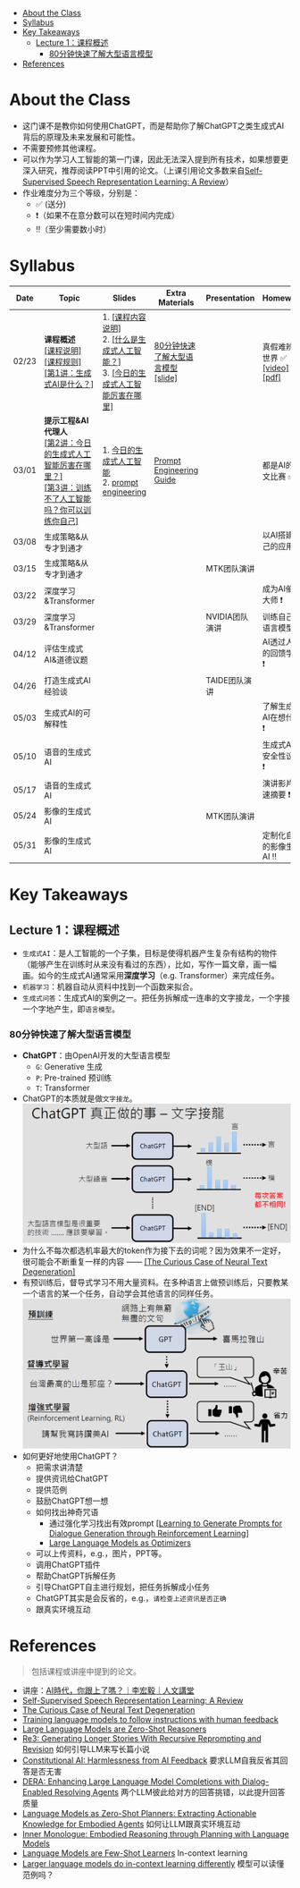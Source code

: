 - [About the Class](#about-the-class)
- [Syllabus](#syllabus)
- [Key Takeaways](#key-takeaways)
  - [Lecture 1：课程概述](#lecture-1课程概述)
    - [80分钟快速了解大型语言模型](#80分钟快速了解大型语言模型)
- [References](#references)


# About the Class

- 这门课不是教你如何使用ChatGPT，而是帮助你了解ChatGPT之类生成式AI背后的原理及未来发展和可能性。
- 不需要预修其他课程。
- 可以作为学习人工智能的第一门课，因此无法深入提到所有技术，如果想要更深入研究，推荐阅读PPT中引用的论文。（上课引用论文多数来自[Self-Supervised Speech Representation Learning: A Review](https://arxiv.org/abs/2205.10643)）
- 作业难度分为三个等级，分别是：
  - :white_check_mark: (送分) 
  - :heavy_exclamation_mark:（如果不在意分数可以在短时间内完成）
  - :bangbang:（至少需要数小时）


# Syllabus


| Date | Topic | Slides |  Extra Materials | Presentation | Homework |
| -------- | ------- | -------- | ------- | -------- | -------- |
| 02/23 | **课程概述** <br> [[课程说明]](https://youtu.be/AVIKFXLCPY8) <br> [[课程规则]](https://youtu.be/vCxyd_S4R24)  <br> [[第1讲：生成式AI是什么？]](https://youtu.be/JGtqpQXfJis) |  1. [[课程内容说明]](./slides/01/0223_course.pdf) <br> 2. [[什么是生成式人工智能？]](./slides/01/0223_universal.pdf) <br> 3. [[今日的生成式人工智能厉害在哪里]](./slides/01/0223_intro_gai.pdf) | [80分钟快速了解大型语言模型](https://youtu.be/wG8-IUtqu-s?si=-YWWLqbeX7wiRQ4M) <br> [[slide]](./slides/01/LLM_80min%20(v5).pdf) |  | 真假难辨的世界 :white_check_mark: <br> [[video]](https://www.youtube.com/watch?v=QOrtPUxaIG8) [[pdf]](./assignments/HW1/GenAI%20HW1%20slides.pdf) |
| 03/01 | **提示工程&AI代理人** <br> [[第2讲：今日的生成式人工智能厉害在哪里？]](https://youtu.be/glBhOQ1_RkE) <br> [[第3讲：训练不了人工智能吗？你可以训练你自己]](https://youtu.be/A3Yx35KrSN0) | 1. [今日的生成式人工智能](./slides/02/0301_universal.pdf) <br> 2. [prompt engineering](./slides/02/0301_prompt_part1.pdf) | [Prompt Engineering Guide](https://www.promptingguide.ai/) | | 都是AI的作文比赛 :white_check_mark: | 
| 03/08 | 生成策略&从专才到通才 | | | | 以AI搭建自己的应用 :heavy_exclamation_mark: | 
| 03/15 | 生成策略&从专才到通才 | ||  MTK团队演讲 |  |
| 03/22 | 深度学习&Transformer | | |  | 成为AI催眠大师 :heavy_exclamation_mark:  |
| 03/29 | 深度学习&Transformer | | | NVIDIA团队演讲 | 训练自己的语言模型 :bangbang: |
| 04/12 | 评估生成式AI&道德议题 | | | | AI透过人类的回馈学习 :heavy_exclamation_mark: | 
| 04/26 | 打造生成式AI经验谈 | | | TAIDE团队演讲 | |
| 05/03 | 生成式AI的可解释性 | | | | 了解生成式AI在想什么 :heavy_exclamation_mark: |
| 05/10 | 语音的生成式AI  | | | | 生成式AI的安全性议题 :heavy_exclamation_mark: |
| 05/17 | 语音的生成式AI | | | | 演讲影片快速摘要 :heavy_exclamation_mark: |
| 05/24 | 影像的生成式AI | | | MTK团队演讲 | |
| 05/31 | 影像的生成式AI | | | | 定制化自己的影像生成AI :bangbang: |

# Key Takeaways

## Lecture 1：课程概述

- `生成式AI`：是人工智能的一个子集，目标是使得机器产生复杂有结构的物件（能够产生在训练时从来没有看过的东西），比如，写作一篇文章，画一幅画。如今的生成式AI通常采用**深度学习**（e.g. Transformer）来完成任务。
- `机器学习`：机器自动从资料中找到一个函数来拟合。
- `生成式问答`：生成式AI的案例之一。把任务拆解成一连串的文字接龙，一个字接一个字地产生，即`语言模型`。 

### 80分钟快速了解大型语言模型

- **ChatGPT**：由OpenAI开发的大型语言模型
  - `G`: Generative 生成
  - `P`: Pre-trained 预训练
  - `T`: Transformer
- ChatGPT的本质就是做`文字接龙`。
![ChatGPT真正做的事](./image/what_do_chatgpt_do.png)
- 为什么不每次都选机率最大的token作为接下去的词呢？因为效果不一定好，很可能会不断重复一样的内容 —— [[The Curious Case of Neural Text Degeneration]](https://arxiv.org/abs/1904.09751)
- 有预训练后，督导式学习不用大量资料。在多种语言上做预训练后，只要教某一个语言的某一个任务，自动学会其他语言的同样任务。
![GPT](image/gpt.png)
- 如何更好地使用ChatGPT？
  - 把需求讲清楚
  - 提供资讯给ChatGPT
  - 提供范例
  - 鼓励ChatGPT想一想
  - 如何找出神奇咒语
    - 通过强化学习找出有效prompt [[Learning to Generate Prompts for Dialogue Generation through Reinforcement Learning]](https://arxiv.org/abs/2206.03931)
    - [Large Language Models as Optimizers](https://arxiv.org/abs/2309.03409)
  - 可以上传资料，e.g.，图片，PPT等。
  - 调用ChatGPT插件
  - 帮助ChatGPT拆解任务
  - 引导ChatGPT自主进行规划，把任务拆解成小任务
  - ChatGPT其实是会反省的，e.g.，`请检查上述资讯是否正确`
  - 跟真实环境互动

# References

> 包括课程或讲座中提到的论文。

- 讲座：[AI時代，你跟上了嗎？｜李宏毅｜人文講堂](https://www.youtube.com/watch?v=iqaiPyvDD4Y)
- [Self-Supervised Speech Representation Learning: A Review](https://arxiv.org/abs/2205.10643)
- [The Curious Case of Neural Text Degeneration](https://arxiv.org/abs/1904.09751)
- [Training language models to follow instructions with human feedback](https://arxiv.org/abs/2203.02155)
- [Large Language Models are Zero-Shot Reasoners](https://arxiv.org/abs/2205.11916) 
- [Re3: Generating Longer Stories With Recursive Reprompting and Revision](https://arxiv.org/abs/2210.06774) 如何引导LLM来写长篇小说
- [Constitutional AI: Harmlessness from AI Feedback](https://arxiv.org/abs/2212.08073) 要求LLM自我反省其回答是否无害
- [DERA: Enhancing Large Language Model Completions with Dialog-Enabled Resolving Agents](https://arxiv.org/abs/2303.17071) 两个LLM彼此给对方的回答挑错，以此提升回答质量
- [Language Models as Zero-Shot Planners: Extracting Actionable Knowledge for Embodied Agents](https://arxiv.org/abs/2201.07207) 如何让LLM跟真实环境互动
- [Inner Monologue: Embodied Reasoning through Planning with Language Models](https://innermonologue.github.io/)
- [Language Models are Few-Shot Learners](https://arxiv.org/abs/2005.14165) In-context learning
- [Larger language models do in-context learning differently](https://arxiv.org/abs/2303.03846) 模型可以读懂范例吗？